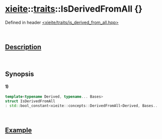 # [xieite](../../xieite.md)\:\:[traits](../../traits.md)\:\:IsDerivedFromAll \{\}
Defined in header [<xieite/traits/is_derived_from_all.hpp>](../../../include/xieite/traits/is_derived_from_all.hpp)

&nbsp;

## [Description](../concepts/derived_from_all.md#Description)

&nbsp;

## Synopsis
#### 1)
```cpp
template<typename Derived, typename... Bases>
struct IsDerivedFromAll
: std::bool_constant<xieite::concepts::DerivedFromAll<Derived, Bases...>> {};
```

&nbsp;

## [Example](../concepts/derived_from_all.md#Example)
